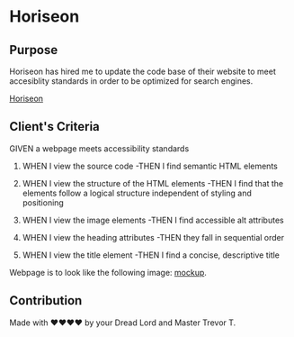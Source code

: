 # Horiseon

## Purpose

Horiseon has hired me to update the code base of their website to meet accesiblity standards in order to be optimized for search engines.

[Horiseon](./Develop/index.html)

## Client's Criteria

GIVEN a webpage meets accessibility standards

1. WHEN I view the source code
   -THEN I find semantic HTML elements

2. WHEN I view the structure of the HTML elements
   -THEN I find that the elements follow a logical structure independent of styling and positioning

3. WHEN I view the image elements
   -THEN I find accessible alt attributes

4. WHEN I view the heading attributes
   -THEN they fall in sequential order

5. WHEN I view the title element
   -THEN I find a concise, descriptive title

Webpage is to look like the following image:
[mockup](Develop\assets\images\horiseon-mockup.png).

## Contribution

Made with ❤️❤️❤️❤️ by your Dread Lord and Master Trevor T.
